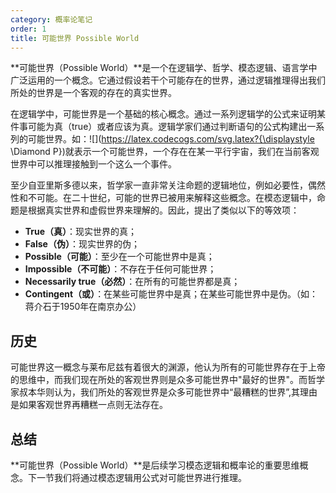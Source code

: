 ```yaml
---
category: 概率论笔记
order: 1
title: 可能世界 Possible World
---
```


**可能世界（Possible World）**是一个在逻辑学、哲学、模态逻辑、语言学中广泛运用的一个概念。它通过假设若干个可能存在的世界，通过逻辑推理得出我们所处的世界是一个客观的存在的真实世界。

在逻辑学中，可能世界是一个基础的核心概念。通过一系列逻辑学的公式来证明某件事可能为真（true）或者应该为真。逻辑学家们通过判断语句的公式构建出一系列的可能世界。如：![](https://latex.codecogs.com/svg.latex?{\displaystyle \Diamond P})就表示一个可能世界，一个存在在某一平行宇宙，我们在当前客观世界中可以推理接触到一个这么一个事件。

至少自亚里斯多德以来，哲学家一直非常关注命题的逻辑地位，例如必要性，偶然性和不可能。在二十世纪，可能的世界已被用来解释这些概念。在模态逻辑中，命题是根据真实世界和虚假世界来理解的。因此，提出了类似以下的等效项：

* **True（真）**：现实世界的真；
* **False（伪）**：现实世界的伪；
* **Possible（可能）**：至少在一个可能世界中是真；
* **Impossible（不可能）**：不存在于任何可能世界；
* **Necessarily true（必然）**：在所有的可能世界都是真；
* **Contingent（或）**：在某些可能世界中是真；在某些可能世界中是伪。（如：蒋介石于1950年在南京办公）
  
## 历史

可能世界这一概念与莱布尼兹有着很大的渊源，他认为所有的可能世界存在于上帝的思维中，而我们现在所处的客观世界则是众多可能世界中"最好的世界"。而哲学家叔本华则认为，我们所处的客观世界是众多可能世界中“最糟糕的世界”,其理由是如果客观世界再糟糕一点则无法存在。

## 总结

**可能世界（Possible World）**是后续学习模态逻辑和概率论的重要思维概念。下一节我们将通过模态逻辑用公式对可能世界进行推理。